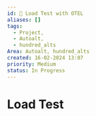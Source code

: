 ```yaml
---
id: 🎯 Load Test with OTEL
aliases: []
tags:
  - Project,
  - Autoalt,
  - hundred_alts
Area: Autoalt, hundred_alts
created: 16-02-2024 13:07
priority: Medium
status: In Progress
---
```


# Load Test
